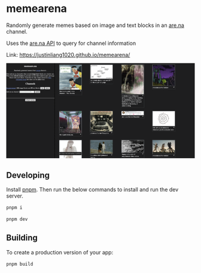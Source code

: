 # memearena

Randomly generate memes based on image and text blocks in an [are.na](https://www.are.na/) channel.

Uses the [are.na API](https://dev.are.na/documentation/channels) to query for channel information

Link: <https://justinliang1020.github.io/memearena/>

![screenshot](screenshot.png)

## Developing

Install [pnpm](https://pnpm.io/). Then run the below commands to install and run the dev server.

```bash
pnpm i
```

```bash
pnpm dev
```

## Building

To create a production version of your app:

```bash
pnpm build
```
